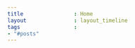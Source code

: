 ```yaml
---
title                : Home
layout               : layout_timeline
tags                 : 
- "#posts"
---
```

